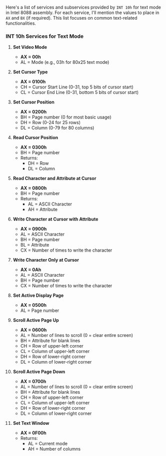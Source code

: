 Here's a list of services and subservices provided by `INT 10h` for text mode in Intel 8088 assembly. For each service, I'll mention the values to place in `AX` and `BX` (if required). This list focuses on common text-related functionalities.

### INT 10h Services for Text Mode

1. **Set Video Mode**
   - **AX = 00h**
   - AL = Mode (e.g., 03h for 80x25 text mode)

2. **Set Cursor Type**
   - **AX = 0100h**
   - CH = Cursor Start Line (0-31, top 5 bits of cursor start)
   - CL = Cursor End Line (0-31, bottom 5 bits of cursor start)

3. **Set Cursor Position**
   - **AX = 0200h**
   - BH = Page number (0 for most basic usage)
   - DH = Row (0-24 for 25 rows)
   - DL = Column (0-79 for 80 columns)

4. **Read Cursor Position**
   - **AX = 0300h**
   - BH = Page number
   - Returns:
     - DH = Row
     - DL = Column

5. **Read Character and Attribute at Cursor**
   - **AX = 0800h**
   - BH = Page number
   - Returns:
     - AL = ASCII Character
     - AH = Attribute

6. **Write Character at Cursor with Attribute**
   - **AX = 0900h**
   - AL = ASCII Character
   - BH = Page number
   - BL = Attribute
   - CX = Number of times to write the character

7. **Write Character Only at Cursor**
   - **AX = 0Ah**
   - AL = ASCII Character
   - BH = Page number
   - CX = Number of times to write the character

8. **Set Active Display Page**
   - **AX = 0500h**
   - AL = Page number

9. **Scroll Active Page Up**
   - **AX = 0600h**
   - AL = Number of lines to scroll (0 = clear entire screen)
   - BH = Attribute for blank lines
   - CH = Row of upper-left corner
   - CL = Column of upper-left corner
   - DH = Row of lower-right corner
   - DL = Column of lower-right corner

10. **Scroll Active Page Down**
    - **AX = 0700h**
    - AL = Number of lines to scroll (0 = clear entire screen)
    - BH = Attribute for blank lines
    - CH = Row of upper-left corner
    - CL = Column of upper-left corner
    - DH = Row of lower-right corner
    - DL = Column of lower-right corner

11. **Set Text Window**
    - **AX = 0F00h**
    - Returns:
      - AL = Current mode
      - AH = Number of columns
